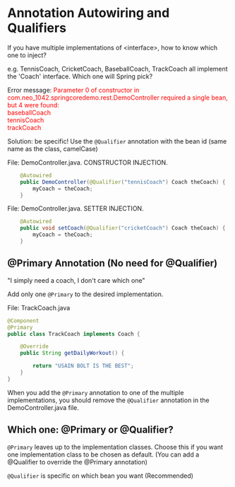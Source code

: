 # Annotation Autowiring and Qualifiers

If you have multiple implementations of \<interface\>, how to
know which one to inject?

e.g. TennisCoach, CricketCoach, BaseballCoach, TrackCoach all
implement the 'Coach' interface. Which one will Spring pick?

Error message:
<span style="color:red">
Parameter 0 of constructor in com.neo_1042.springcoredemo.rest.DemoController
required a single bean, but 4 were found:</br>
baseballCoach</br>
tennisCoach</br>
trackCoach
</span>

Solution: be specific! Use the ```@Qualifier``` annotation with
the bean id (same name as the class, camelCase)

File: DemoController.java. CONSTRUCTOR INJECTION.
```java
    @Autowired
    public DemoController(@Qualifier("tennisCoach") Coach theCoach) {
        myCoach = theCoach;
    }
```

File: DemoController.java. SETTER INJECTION.
```java
    @Autowired
    public void setCoach(@Qualifier("cricketCoach") Coach theCoach) {
        myCoach = theCoach;
    }
```

## @Primary Annotation (No need for @Qualifier)

"I simply need a coach, I don't care which one"

Add only one ```@Primary``` to the desired implementation.

File: TrackCoach.java
```java
@Component
@Primary
public class TrackCoach implements Coach {

    @Override
    public String getDailyWorkout() {

        return "USAIN BOLT IS THE BEST";
    }
}
```

When you add the ```@Primary``` annotation to one of the multiple
implementations, you should remove the ```@Qualifier``` annotation
in the DemoController.java file.

## Which one: @Primary or @Qualifier?

```@Primary``` leaves up to the implementation classes. Choose this
if you want one implementation class to be chosen as default.
(You can add a @Qualifier to override the @Primary annotation)

```@Qualifier``` is specific on which bean you want (Recommended)

